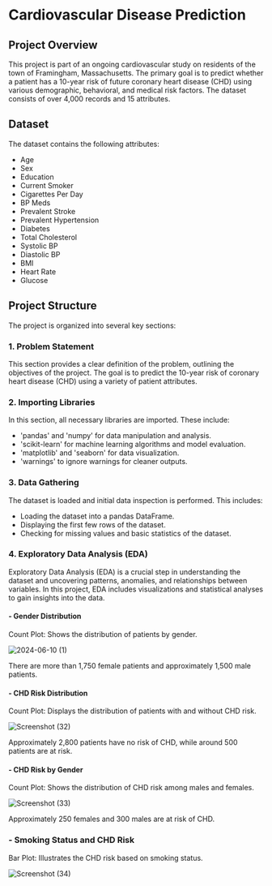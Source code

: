 # Cardiovascular Disease Prediction
## Project Overview
This project is part of an ongoing cardiovascular study on residents of the town of Framingham, Massachusetts. The primary goal is to predict whether a patient has a 10-year risk of future coronary heart disease (CHD) using various demographic, behavioral, and medical risk factors. The dataset consists of over 4,000 records and 15 attributes.
## Dataset
The dataset contains the following attributes:
- Age
- Sex
- Education
- Current Smoker
- Cigarettes Per Day
- BP Meds
- Prevalent Stroke
- Prevalent Hypertension
- Diabetes
- Total Cholesterol
- Systolic BP
- Diastolic BP
- BMI
- Heart Rate
- Glucose
## Project Structure
The project is organized into several key sections:
### 1. Problem Statement
This section provides a clear definition of the problem, outlining the objectives of the project. The goal is to predict the 10-year risk of coronary heart disease (CHD) using a variety of patient attributes.
### 2. Importing Libraries
In this section, all necessary libraries are imported. These include:
- 'pandas' and 'numpy' for data manipulation and analysis.
- 'scikit-learn' for machine learning algorithms and model evaluation.
- 'matplotlib' and 'seaborn' for data visualization.
- 'warnings' to ignore warnings for cleaner outputs.
### 3. Data Gathering
The dataset is loaded and initial data inspection is performed. This includes:
- Loading the dataset into a pandas DataFrame.
- Displaying the first few rows of the dataset.
- Checking for missing values and basic statistics of the dataset.
### 4. Exploratory Data Analysis (EDA)
Exploratory Data Analysis (EDA) is a crucial step in understanding the dataset and uncovering patterns, anomalies, and relationships between variables. In this project, EDA includes visualizations and statistical analyses to gain insights into the data.
#### - Gender Distribution
Count Plot: Shows the distribution of patients by gender. 

![2024-06-10 (1)](https://github.com/RutujaPatil26/Machine_Learning_Project/assets/172021951/9540de3e-9d57-4bdf-8f96-dd495515ba09)

There are more than 1,750 female patients and approximately 1,500 male patients.
#### - CHD Risk Distribution
Count Plot: Displays the distribution of patients with and without CHD risk.

![Screenshot (32)](https://github.com/RutujaPatil26/Machine_Learning_Project/assets/172021951/cd99092a-c6e6-4962-8f6b-a3a602b53285)

Approximately 2,800 patients have no risk of CHD, while around 500 patients are at risk.
#### - CHD Risk by Gender
Count Plot: Shows the distribution of CHD risk among males and females.

![Screenshot (33)](https://github.com/RutujaPatil26/Machine_Learning_Project/assets/172021951/a6b42967-e5b2-4b40-b006-ae03282106f7)

Approximately 250 females and 300 males are at risk of CHD.
### - Smoking Status and CHD Risk
Bar Plot: Illustrates the CHD risk based on smoking status.

![Screenshot (34)](https://github.com/RutujaPatil26/Machine_Learning_Project/assets/172021951/0e724cd4-dcce-4160-ab3b-b803a56eb83d)
